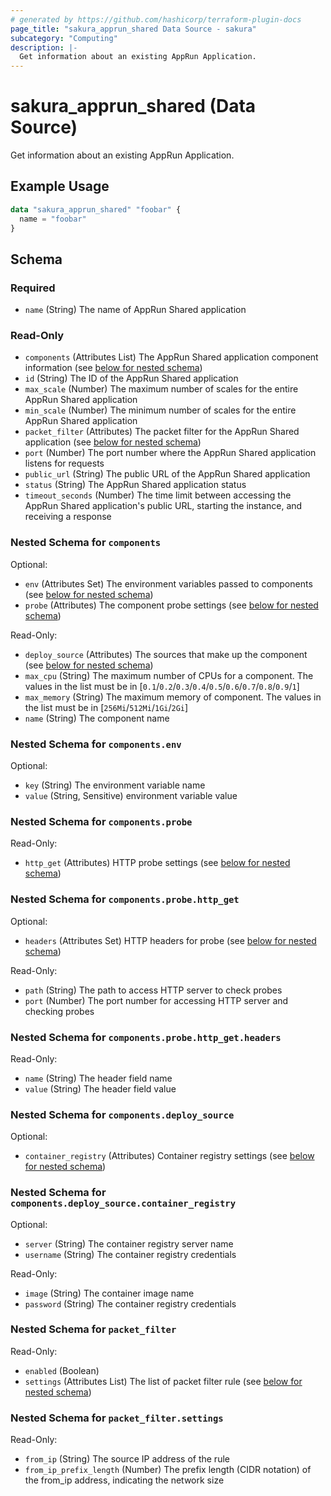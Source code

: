 ```yaml
---
# generated by https://github.com/hashicorp/terraform-plugin-docs
page_title: "sakura_apprun_shared Data Source - sakura"
subcategory: "Computing"
description: |-
  Get information about an existing AppRun Application.
---
```


# sakura_apprun_shared (Data Source)

Get information about an existing AppRun Application.

## Example Usage

```terraform
data "sakura_apprun_shared" "foobar" {
  name = "foobar"
}
```

<!-- schema generated by tfplugindocs -->
## Schema

### Required

- `name` (String) The name of AppRun Shared application

### Read-Only

- `components` (Attributes List) The AppRun Shared application component information (see [below for nested schema](#nestedatt--components))
- `id` (String) The ID of the AppRun Shared application
- `max_scale` (Number) The maximum number of scales for the entire AppRun Shared application
- `min_scale` (Number) The minimum number of scales for the entire AppRun Shared application
- `packet_filter` (Attributes) The packet filter for the AppRun Shared application (see [below for nested schema](#nestedatt--packet_filter))
- `port` (Number) The port number where the AppRun Shared application listens for requests
- `public_url` (String) The public URL of the AppRun Shared application
- `status` (String) The AppRun Shared application status
- `timeout_seconds` (Number) The time limit between accessing the AppRun Shared application's public URL, starting the instance, and receiving a response

<a id="nestedatt--components"></a>
### Nested Schema for `components`

Optional:

- `env` (Attributes Set) The environment variables passed to components (see [below for nested schema](#nestedatt--components--env))
- `probe` (Attributes) The component probe settings (see [below for nested schema](#nestedatt--components--probe))

Read-Only:

- `deploy_source` (Attributes) The sources that make up the component (see [below for nested schema](#nestedatt--components--deploy_source))
- `max_cpu` (String) The maximum number of CPUs for a component. The values in the list must be in [`0.1`/`0.2`/`0.3`/`0.4`/`0.5`/`0.6`/`0.7`/`0.8`/`0.9`/`1`]
- `max_memory` (String) The maximum memory of component. The values in the list must be in [`256Mi`/`512Mi`/`1Gi`/`2Gi`]
- `name` (String) The component name

<a id="nestedatt--components--env"></a>
### Nested Schema for `components.env`

Optional:

- `key` (String) The environment variable name
- `value` (String, Sensitive) environment variable value


<a id="nestedatt--components--probe"></a>
### Nested Schema for `components.probe`

Read-Only:

- `http_get` (Attributes) HTTP probe settings (see [below for nested schema](#nestedatt--components--probe--http_get))

<a id="nestedatt--components--probe--http_get"></a>
### Nested Schema for `components.probe.http_get`

Optional:

- `headers` (Attributes Set) HTTP headers for probe (see [below for nested schema](#nestedatt--components--probe--http_get--headers))

Read-Only:

- `path` (String) The path to access HTTP server to check probes
- `port` (Number) The port number for accessing HTTP server and checking probes

<a id="nestedatt--components--probe--http_get--headers"></a>
### Nested Schema for `components.probe.http_get.headers`

Read-Only:

- `name` (String) The header field name
- `value` (String) The header field value




<a id="nestedatt--components--deploy_source"></a>
### Nested Schema for `components.deploy_source`

Optional:

- `container_registry` (Attributes) Container registry settings (see [below for nested schema](#nestedatt--components--deploy_source--container_registry))

<a id="nestedatt--components--deploy_source--container_registry"></a>
### Nested Schema for `components.deploy_source.container_registry`

Optional:

- `server` (String) The container registry server name
- `username` (String) The container registry credentials

Read-Only:

- `image` (String) The container image name
- `password` (String) The container registry credentials




<a id="nestedatt--packet_filter"></a>
### Nested Schema for `packet_filter`

Read-Only:

- `enabled` (Boolean)
- `settings` (Attributes List) The list of packet filter rule (see [below for nested schema](#nestedatt--packet_filter--settings))

<a id="nestedatt--packet_filter--settings"></a>
### Nested Schema for `packet_filter.settings`

Read-Only:

- `from_ip` (String) The source IP address of the rule
- `from_ip_prefix_length` (Number) The prefix length (CIDR notation) of the from_ip address, indicating the network size

